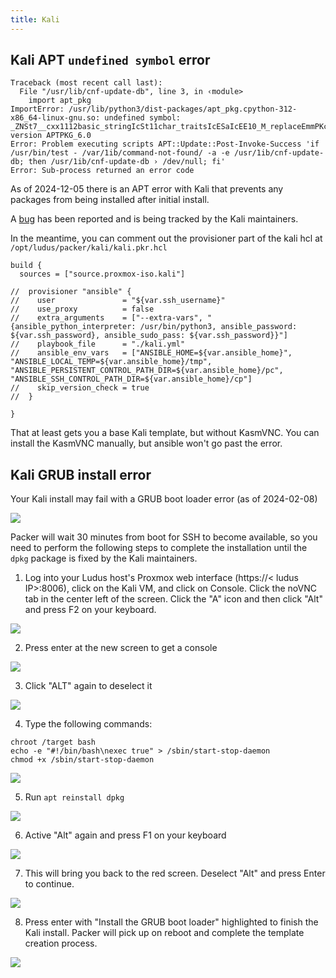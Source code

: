 ```yaml
---
title: Kali
---
```


## Kali APT `undefined symbol` error

```
Traceback (most recent call last):
  File "/usr/lib/cnf-update-db", line 3, in ‹module>
    import apt_pkg
ImportError: /usr/lib/python3/dist-packages/apt_pkg.cpython-312-x86_64-linux-gnu.so: undefined symbol: _ZNSt7__cxx1112basic_stringIcSt11char_traitsIcESaIcEE10_M_replaceEmmPKcm, version APTPKG_6.0
Error: Problem executing scripts APT::Update::Post-Invoke-Success 'if /usr/bin/test - /var/1ib/command-not-found/ -a -e /usr/1ib/cnf-update-db; then /usr/1ib/cnf-update-db › /dev/null; fi'
Error: Sub-process returned an error code
```

As of 2024-12-05 there is an APT error with Kali that prevents any packages from being installed after initial install.

A [bug](https://bugs.kali.org/view.php?id=9027) has been reported and is being tracked by the Kali maintainers.

In the meantime, you can comment out the provisioner part of the kali hcl at `/opt/ludus/packer/kali/kali.pkr.hcl`

```
build {
  sources = ["source.proxmox-iso.kali"]

//  provisioner "ansible" {
//    user               = "${var.ssh_username}"
//    use_proxy          = false
//    extra_arguments    = ["--extra-vars", "{ansible_python_interpreter: /usr/bin/python3, ansible_password: ${var.ssh_password}, ansible_sudo_pass: ${var.ssh_password}}"]
//    playbook_file      = "./kali.yml"
//    ansible_env_vars   = ["ANSIBLE_HOME=${var.ansible_home}", "ANSIBLE_LOCAL_TEMP=${var.ansible_home}/tmp", "ANSIBLE_PERSISTENT_CONTROL_PATH_DIR=${var.ansible_home}/pc", "ANSIBLE_SSH_CONTROL_PATH_DIR=${var.ansible_home}/cp"]
//    skip_version_check = true
//  }

}

```
That at least gets you a base Kali template, but without KasmVNC.
You can install the KasmVNC manually, but ansible won't go past the error.


## Kali GRUB install error

Your Kali install may fail with a GRUB boot loader error (as of 2024-02-08)

![](/img/troubleshooting/kali/kali-grub-1.png)

Packer will wait 30 minutes from boot for SSH to become available, so you need to perform the following steps to complete the installation until the `dpkg` package is fixed by the Kali maintainers.

1. Log into your Ludus host's Proxmox web interface (https://< ludus IP>:8006), click on the Kali VM, and click on Console. Click the noVNC tab in the center left of the screen. Click the "A" icon and then click "Alt" and press F2 on your keyboard.

![](/img/troubleshooting/kali/kali-grub-2.png)

2. Press enter at the new screen to get a console

![](/img/troubleshooting/kali/kali-grub-3.png)

3. Click "ALT" again to deselect it

![](/img/troubleshooting/kali/kali-grub-4.png)

4. Type the following commands:

```
chroot /target bash
echo -e "#!/bin/bash\nexec true" > /sbin/start-stop-daemon
chmod +x /sbin/start-stop-daemon
```

![](/img/troubleshooting/kali/kali-grub-5.png)

5. Run `apt reinstall dpkg`

![](/img/troubleshooting/kali/kali-grub-6.png)

6. Active "Alt" again and press F1 on your keyboard

![](/img/troubleshooting/kali/kali-grub-7.png)

7. This will bring you back to the red screen. Deselect "Alt" and press Enter to continue.

![](/img/troubleshooting/kali/kali-grub-8.png)

8. Press enter with "Install the GRUB boot loader" highlighted to finish the Kali install. Packer will pick up on reboot and complete the template creation process.

![](/img/troubleshooting/kali/kali-grub-9.png)